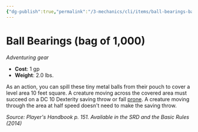 ```yaml
---
{"dg-publish":true,"permalink":"/3-mechanics/cli/items/ball-bearings-bag-of-1000/","tags":["ttrpg-cli/compendium/src/5e/phb","ttrpg-cli/item/gear/","ttrpg-cli/item/rarity/none"],"noteIcon":""}
---
```


# Ball Bearings (bag of 1,000)
*Adventuring gear*  


- **Cost**: 1 gp
- **Weight**: 2.0 lbs.

As an action, you can spill these tiny metal balls from their pouch to cover a level area 10 feet square. A creature moving across the covered area must succeed on a DC 10 Dexterity saving throw or fall [prone](3-Mechanics/CLI/rules/conditions.md#Prone). A creature moving through the area at half speed doesn't need to make the saving throw.

*Source: Player's Handbook p. 151. Available in the <span title='Systems Reference Document (5.1)'>SRD</span> and the Basic Rules (2014)*